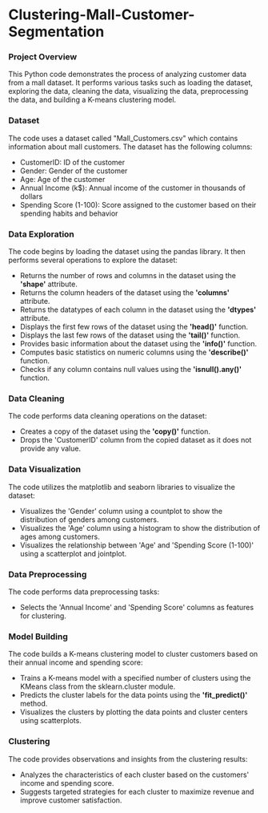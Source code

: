 # Clustering-Mall-Customer-Segmentation

### Project Overview
This Python code demonstrates the process of analyzing customer data from a mall dataset. It performs various tasks such as loading the dataset, exploring the data, cleaning the data, visualizing the data, preprocessing the data, and building a K-means clustering model.

### Dataset 
The code uses a dataset called "Mall_Customers.csv" which contains information about mall customers. The dataset has the following columns:
* CustomerID: ID of the customer
* Gender: Gender of the customer
* Age: Age of the customer
* Annual Income (k$): Annual income of the customer in thousands of dollars
* Spending Score (1-100): Score assigned to the customer based on their spending habits and behavior

### Data Exploration
The code begins by loading the dataset using the pandas library. It then performs several operations to explore the dataset:
* Returns the number of rows and columns in the dataset using the **'shape'** attribute.
* Returns the column headers of the dataset using the **'columns'** attribute.
* Returns the datatypes of each column in the dataset using the **'dtypes'** attribute.
* Displays the first few rows of the dataset using the **'head()'** function.
* Displays the last few rows of the dataset using the **'tail()'** function.
* Provides basic information about the dataset using the **'info()'** function.
* Computes basic statistics on numeric columns using the **'describe()'** function.
* Checks if any column contains null values using the **'isnull().any()'** function.

### Data Cleaning
The code performs data cleaning operations on the dataset:
* Creates a copy of the dataset using the **'copy()'** function.
* Drops the 'CustomerID' column from the copied dataset as it does not provide any value.

### Data Visualization
The code utilizes the matplotlib and seaborn libraries to visualize the dataset:
* Visualizes the 'Gender' column using a countplot to show the distribution of genders among customers.
* Visualizes the 'Age' column using a histogram to show the distribution of ages among customers.
* Visualizes the relationship between 'Age' and 'Spending Score (1-100)' using a scatterplot and jointplot.

### Data Preprocessing
The code performs data preprocessing tasks:
* Selects the 'Annual Income' and 'Spending Score' columns as features for clustering.

### Model Building
The code builds a K-means clustering model to cluster customers based on their annual income and spending score:
* Trains a K-means model with a specified number of clusters using the KMeans class from the sklearn.cluster module.
* Predicts the cluster labels for the data points using the **'fit_predict()'** method.
* Visualizes the clusters by plotting the data points and cluster centers using scatterplots.

### Clustering
The code provides observations and insights from the clustering results:
* Analyzes the characteristics of each cluster based on the customers' income and spending score.
* Suggests targeted strategies for each cluster to maximize revenue and improve customer satisfaction.
